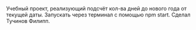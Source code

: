 Учебный проект, реализующий подсчёт кол-ва дней до нового года от текущей даты. Запускать через терминал с помощью npm start. Сделал Тучинов Филипп.

